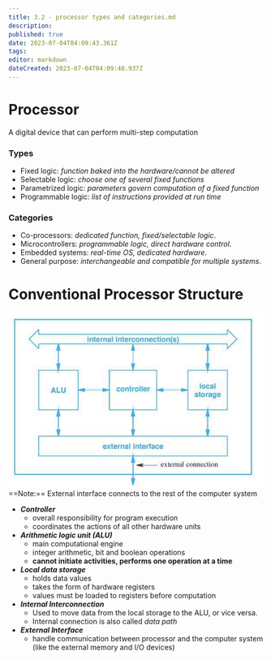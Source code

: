 ```yaml
---
title: 3.2 - processor types and categories.md
description: 
published: true
date: 2023-07-04T04:09:43.361Z
tags: 
editor: markdown
dateCreated: 2023-07-04T04:09:40.937Z
---
```


# Processor
A digital device that can perform multi-step computation

### Types
- Fixed logic: *function baked into the hardware/cannot be altered*
- Selectable logic: *choose one of several fixed functions*
- Parametrized logic: *parameters govern computation of a fixed function*
- Programmable logic: *list of instructions provided at run time*

### Categories
- Co-processors: *dedicated function, fixed/selectable logic*.
- Microcontrollers: *programmable logic, direct hardware control*.
- Embedded systems: *real-time OS, dedicated hardware*.
- General purpose: *interchangeable and compatible for multiple systems*.

# Conventional Processor Structure
![](/images/20220926113920.png)
==Note:== External interface connects to the rest of the computer system

- ***Controller***
	- overall responsibility for program execution
	- coordinates the actions of all other hardware units
- ***Arithmetic logic unit (ALU)***
	- main computational engine
	- integer arithmetic, bit and boolean operations
	- **cannot initiate activities, performs one operation at a time**
- ***Local data storage***
	- holds data values
	- takes the form of hardware registers
	- values must be loaded to registers before computation
- ***Internal Interconnection***
	- Used to move data from the local storage to the ALU, or vice versa.
	- Internal connection is also called *data path*
- ***External Interface***
	- handle communication between processor and the computer system (like the external memory and I/O devices)

